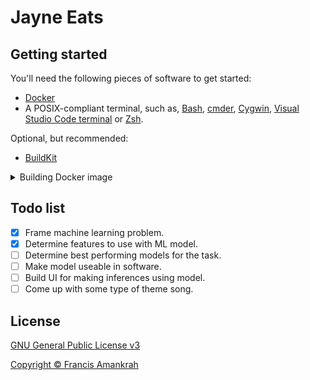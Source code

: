 # Jayne Eats

## Getting started

You'll need the following pieces of software to get started:

- [Docker](https://www.docker.com)
- A POSIX-compliant terminal, such as, [Bash](https://www.gnu.org/software/bash), [cmder](https://cmder.net), [Cygwin](https://www.cygwin.com), [Visual Studio Code terminal](https://code.visualstudio.com/docs/editor/integrated-terminal) or [Zsh](https://www.zsh.org).

Optional, but recommended:

- [BuildKit](https://docs.docker.com/develop/develop-images/build_enhancements)

<details>
    <summary>Building Docker image</summary>

```shell
# Remove existing images, if any:
docker rmi jayne-eats

# Build Docker image:
docker build --force-rm --tag jayne-eats .
```
</details>

## Todo list

- [x] Frame machine learning problem.
- [x] Determine features to use with ML model.
- [ ] Determine best performing models for the task.
- [ ] Make model useable in software.
- [ ] Build UI for making inferences using model.
- [ ] Come up with some type of theme song.

## License

[GNU General Public License v3](LICENSE)

[Copyright &copy; Francis Amankrah](https://frnk.ca)
